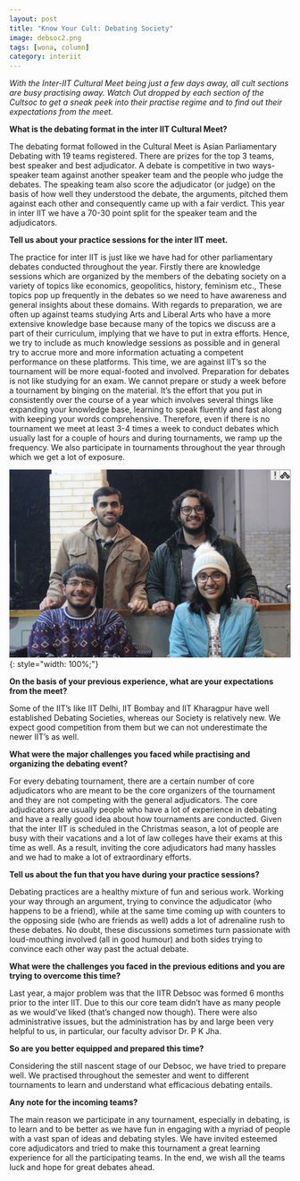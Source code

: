 ```yaml
---
layout: post
title: "Know Your Cult: Debating Society"
image: debsoc2.png
tags: [wona, column]
category: interiit
---
```


_With the Inter-IIT Cultural Meet being just a few days away, all cult sections are busy practising away. Watch Out dropped by each section of the Cultsoc to get a sneak peek into their practise regime and to find out their expectations from the meet._

**What is the debating format in the inter IIT Cultural Meet?**

The debating format followed in the Cultural Meet is Asian Parliamentary Debating with 19 teams registered. There are prizes for the top 3 teams, best speaker and best adjudicator. A debate is competitive in two ways- speaker team against another speaker team and the people who judge the debates. The speaking team also score the adjudicator (or judge) on the basis of how well they understood the debate, the arguments, pitched them against each other and consequently came up with a fair verdict. This year in inter IIT we have a 70-30 point split for the speaker team and the adjudicators.

**Tell us about your practice sessions for the inter IIT meet.**

The practice for inter IIT is just like we have had for other parliamentary debates conducted throughout the year. Firstly there are knowledge sessions which are organized by the members of the debating society on a variety of topics like economics, geopolitics, history, feminism etc., These topics pop up frequently in the debates so we need to have awareness and general insights about these domains. With regards to preparation, we are often up against teams studying Arts and Liberal Arts who have a more extensive knowledge base because many of the topics we discuss are a part of their curriculum, implying that we have to put in extra efforts. Hence, we try to include as much knowledge sessions as possible and in general try to accrue more and more information actuating a competent performance on these platforms. This time, we are against IIT’s so the tournament will be more equal-footed and involved. Preparation for debates is not like studying for an exam. We cannot prepare or study a week before a tournament by binging on the material. It’s the effort that you put in consistently over the course of a year which involves several things like expanding your knowledge base, learning to speak fluently and fast along with keeping your words comprehensive. Therefore, even if there is no tournament we meet at least 3-4 times a week to conduct debates which usually last for a couple of hours and during tournaments, we ramp up the frequency. We also participate in tournaments throughout the year through which we get a lot of exposure.

![The team](/images/posts/debsoc1.png){: style="width: 100%;"}

**On the basis of your previous experience, what are your expectations from the meet?**

Some of the IIT’s like IIT Delhi, IIT Bombay and IIT Kharagpur have well established Debating Societies, whereas our Society is relatively new. We expect good competition from them but we can not underestimate the newer IIT’s as well.

**What were the major challenges you faced while practising and organizing the debating event?**

For every debating tournament, there are a certain number of core adjudicators who are meant to be the core organizers of the tournament and they are not competing with the general adjudicators. The core adjudicators are usually people who have a lot of experience in debating and have a really good idea about how tournaments are conducted. Given that the inter IIT is scheduled in the Christmas season, a lot of people are busy with their vacations and a lot of law colleges have their exams at this time as well. As a result, inviting the core adjudicators had many hassles and we had to make a lot of extraordinary efforts.

**Tell us about the fun that you have during your practice sessions?**

Debating practices are a healthy mixture of fun and serious work. Working your way through an argument, trying to convince the adjudicator (who happens to be a friend), while at the same time coming up with counters to the opposing side (who are friends as well) adds a lot of adrenaline rush to these debates. No doubt, these discussions sometimes turn passionate with loud-mouthing involved (all in good humour) and both sides trying to convince each other way past the actual debate.

**What were the challenges you faced in the previous editions and you are trying to overcome this time?**

Last year, a major problem was that the IITR Debsoc was formed 6 months prior to the inter IIT. Due to this our core team didn’t have as many people as we would’ve liked (that’s changed now though). There were also administrative issues, but the administration has by and large been very helpful to us, in particular, our faculty advisor Dr. P K Jha.

**So are you better equipped and prepared this time?**

Considering the still nascent stage of our Debsoc, we have tried to prepare well. We practised throughout the semester and went to different tournaments to learn and understand what efficacious debating entails.

**Any note for the incoming teams?**

The main reason we participate in any tournament, especially in debating, is to learn and to be better as we have fun in engaging with a myriad of people with a vast span of ideas and debating styles. We have invited esteemed core adjudicators and tried to make this tournament a great learning experience for all the participating teams. In the end, we wish all the teams luck and hope for great debates ahead.
